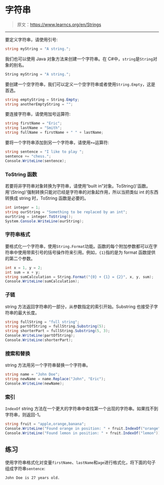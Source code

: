# 字符串

> 原文：<https://www.learncs.org/en/Strings>

* * *

要定义字符串，请使用引号:

```cs
string myString = "A string."; 
```

我们也可以使用 Java 对象方法来创建一个字符串。在 C#中，`string`是`String`对象的别名。

```cs
String myString = "A string."; 
```

要创建一个空字符串，我们可以定义一个空字符串或者使用`String.Empty`，这是首选。

```cs
string emptyString = String.Empty;
string anotherEmptyString = ""; 
```

要连接字符串，请使用加号运算符:

```cs
string firstName = "Eric";
string lastName = "Smith";
string fullName = firstName + " " + lastName; 
```

要将一个字符串添加到另一个字符串，请使用`+=`运算符:

```cs
string sentence = "I like to play ";
sentence += "chess.";
Console.WriteLine(sentence); 
```

### ToString 函数

若要将非字符串对象转换为字符串，请使用“built in”对象。ToString()'函数。用'(String)'强制转换只能对已经是字符串的对象起作用，所以当把类似 int 的东西转换成 string 时，ToString 函数是必要的。

```cs
int integer = 1;
string ourString = "Something to be replaced by an int";
ourString = integer.ToString();
System.Console.WriteLine(ourString); 
```

### 字符串格式

要格式化一个字符串，使用`String.Format`功能。函数的每个附加参数都可以在字符串中使用带索引号的括号操作符来引用。例如，`{1}`指的是为 format 函数提供的第二个参数。

```cs
int x = 1, y = 2;
int sum = x + y;
string sumCalculation = String.Format("{0} + {1} = {2}", x, y, sum);
Console.WriteLine(sumCalculation); 
```

### 子链

string 方法返回字符串的一部分，从参数指定的索引开始。Substring 也接受子字符串的最大长度。

```cs
string fullString = "full string";
string partOfString = fullString.Substring(5);
string shorterPart = fullString.Substring(5, 3);
Console.WriteLine(partOfString);
Console.WriteLine(shorterPart); 
```

### 搜索和替换

string 方法用另一个字符串替换一个字符串。

```cs
string name = "John Doe";
string newName = name.Replace("John", "Eric");
Console.WriteLine(newName); 
```

### 索引

`IndexOf` string 方法在一个更大的字符串中查找第一个出现的字符串。如果找不到字符串，则返回-1。

```cs
string fruit = "apple,orange,banana";
Console.WriteLine("Found orange in position: " + fruit.IndexOf("orange"));
Console.WriteLine("Found lemon in position: " + fruit.IndexOf("lemon")); 
```

## 练习

使用字符串格式化对变量`firstName`、`lastName`和`age`进行格式化，将下面的句子组成字符串`sentence`:

`John Doe is 27 years old.`